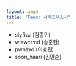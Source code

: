 ```yaml
---
layout: page
title: "Team: 사이코우스시"
---
```


- slyfizz (김종민)
- wlswotmd (송준현)
- pwnhyo (이효민)
- soon_haari (김민순)